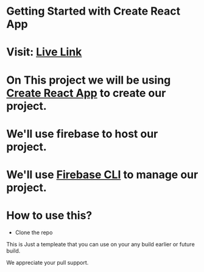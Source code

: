 # Getting Started with Create React App

# Visit: <a href="https://auth-template-firebase.web.app/">Live Link</a>

# On This project we will be using [Create React App](https://facebook.github.io/create-react-app/) to create our project.

# We'll use firebase to host our project.

# We'll use [Firebase CLI](https://firebase.google.com/docs/cli) to manage our project.

# How to use this?

- Clone the repo

This is Just a templeate that you can use on your any build earlier or future build.

We appreciate your pull support.

